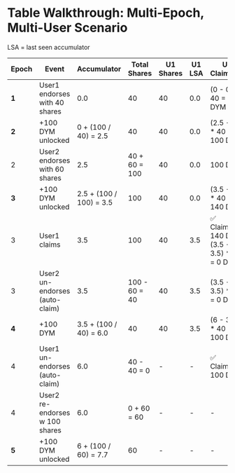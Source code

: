 # Table Walkthrough: Multi-Epoch, Multi-User Scenario

LSA = last seen accumulator

| Epoch | Event                          | Accumulator             | Total Shares  | U1 Shares | U1 LSA | U1 Claimable                                 | U2 Shares | U2 LSA | U2 Claimable              |
|-------|--------------------------------|-------------------------|---------------|-----------|--------|----------------------------------------------|-----------|--------|---------------------------|
| **1** | User1 endorses with 40 shares  | 0.0                     | 40            | 40        | 0.0    | (0 - 0) * 40 = 0 DYM                         | -         | -      | -                         |
| **2** | +100 DYM unlocked              | 0 + (100 / 40) = 2.5    | 40            | 40        | 0.0    | (2.5 - 0) * 40 = 100 DYM                     | -         | -      | -                         |
| 2     | User2 endorses with 60 shares  | 2.5                     | 40 + 60 = 100 | 40        | 0.0    | 100 DYM                                      | 60        | 2.5    | (2.5 - 2.5) * 60 = 0 DYM  |
| **3** | +100 DYM unlocked              | 2.5 + (100 / 100) = 3.5 | 100           | 40        | 0.0    | (3.5 - 0) * 40 = 140 DYM                     | 60        | 2.5    | (3.5 - 2.5) * 60 = 60 DYM |
| 3     | User1 claims                   | 3.5                     | 100           | 40        | 3.5    | ✅ Claimed: 140 DYM, (3.5 - 3.5) * 40 = 0 DYM | 60        | 2.5    | (3.5 - 2.5) * 60 = 60 DYM |
| 3     | User2 un-endorses (auto-claim) | 3.5                     | 100 - 60 = 40 | 40        | 3.5    | (3.5 - 3.5) * 40 = 0 DYM                     | -         | -      | ✅ Claimed: 60 DYM         |
| **4** | +100 DYM                       | 3.5 + (100 / 40) = 6.0  | 40            | 40        | 3.5    | (6 - 3.5) * 40 = 100 DYM                     | -         | -      | -                         |
| 4     | User1 un-endorses (auto-claim) | 6.0                     | 40 - 40 = 0   | -         | -      | ✅ Claimed: 100 DYM                           | -         | -      | -                         |
| 4     | User2 re-endorses w 100 shares | 6.0                     | 0 + 60 = 60   | -         | -      | -                                            | 60        | 6.0    | (6 - 6) * 60 = 0 DYM      |
| **5** | +100 DYM unlocked              | 6 + (100 / 60) = 7.7    | 60            | -         | -      | -                                            | 60        | 6.0    | (7.7 - 6) * 60 = 100 DYM  |